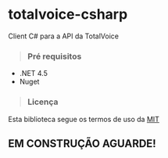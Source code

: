 # totalvoice-csharp
Client C# para a API da TotalVoice

> ### Pré requisitos

- .NET 4.5
- Nuget

> ### Licença

Esta biblioteca segue os termos de uso da [MIT](https://github.com/totalvoice/totalvoice-csharp/blob/master/LICENSE)

## EM CONSTRUÇÃO AGUARDE!
